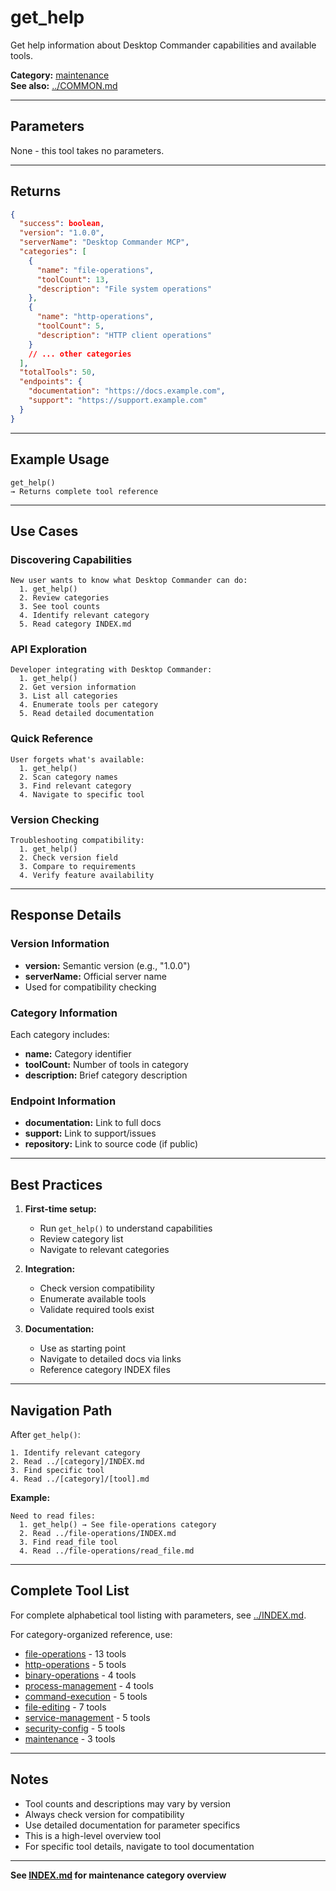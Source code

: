﻿# get_help

Get help information about Desktop Commander capabilities and available tools.

**Category:** [maintenance](INDEX.md)  
**See also:** [../COMMON.md](../COMMON.md)

---

## Parameters

None - this tool takes no parameters.

---

## Returns

```json
{
  "success": boolean,
  "version": "1.0.0",
  "serverName": "Desktop Commander MCP",
  "categories": [
    {
      "name": "file-operations",
      "toolCount": 13,
      "description": "File system operations"
    },
    {
      "name": "http-operations",
      "toolCount": 5,
      "description": "HTTP client operations"
    }
    // ... other categories
  ],
  "totalTools": 50,
  "endpoints": {
    "documentation": "https://docs.example.com",
    "support": "https://support.example.com"
  }
}
```

---

## Example Usage

```
get_help()
→ Returns complete tool reference
```

---

## Use Cases

### Discovering Capabilities
```
New user wants to know what Desktop Commander can do:
  1. get_help()
  2. Review categories
  3. See tool counts
  4. Identify relevant category
  5. Read category INDEX.md
```

### API Exploration
```
Developer integrating with Desktop Commander:
  1. get_help()
  2. Get version information
  3. List all categories
  4. Enumerate tools per category
  5. Read detailed documentation
```

### Quick Reference
```
User forgets what's available:
  1. get_help()
  2. Scan category names
  3. Find relevant category
  4. Navigate to specific tool
```

### Version Checking
```
Troubleshooting compatibility:
  1. get_help()
  2. Check version field
  3. Compare to requirements
  4. Verify feature availability
```

---

## Response Details

### Version Information
- **version:** Semantic version (e.g., "1.0.0")
- **serverName:** Official server name
- Used for compatibility checking

### Category Information
Each category includes:
- **name:** Category identifier
- **toolCount:** Number of tools in category
- **description:** Brief category description

### Endpoint Information
- **documentation:** Link to full docs
- **support:** Link to support/issues
- **repository:** Link to source code (if public)

---

## Best Practices

1. **First-time setup:**
    - Run `get_help()` to understand capabilities
    - Review category list
    - Navigate to relevant categories

2. **Integration:**
    - Check version compatibility
    - Enumerate available tools
    - Validate required tools exist

3. **Documentation:**
    - Use as starting point
    - Navigate to detailed docs via links
    - Reference category INDEX files

---

## Navigation Path

After `get_help()`:
```
1. Identify relevant category
2. Read ../[category]/INDEX.md
3. Find specific tool
4. Read ../[category]/[tool].md
```

**Example:**
```
Need to read files:
  1. get_help() → See file-operations category
  2. Read ../file-operations/INDEX.md
  3. Find read_file tool
  4. Read ../file-operations/read_file.md
```

---

## Complete Tool List

For complete alphabetical tool listing with parameters, see [../INDEX.md](../INDEX.md).

For category-organized reference, use:
- [file-operations](../file-operations/INDEX.md) - 13 tools
- [http-operations](../http-operations/INDEX.md) - 5 tools
- [binary-operations](../binary-operations/INDEX.md) - 4 tools
- [process-management](../process-management/INDEX.md) - 4 tools
- [command-execution](../command-execution/INDEX.md) - 5 tools
- [file-editing](../file-editing/INDEX.md) - 7 tools
- [service-management](../service-management/INDEX.md) - 5 tools
- [security-config](../security-config/INDEX.md) - 5 tools
- [maintenance](../maintenance/INDEX.md) - 3 tools

---

## Notes

- Tool counts and descriptions may vary by version
- Always check version for compatibility
- Use detailed documentation for parameter specifics
- This is a high-level overview tool
- For specific tool details, navigate to tool documentation

---

**See [INDEX.md](INDEX.md) for maintenance category overview**